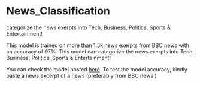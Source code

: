 # News_Classification
categorize the news exerpts into Tech, Business, Politics, Sports &amp; Entertainment!

This model is trained on more than 1.5k news exerpts from BBC news with an accuracy of 97%. This model can categorize the news exerpts into Tech, Business, Politics, Sports & Entertainment!

You can check the model hosted [here](http://yantra-learning.com/news). To test the model accuracy, kindly paste a news excerpt of a news (preferably from BBC news )

